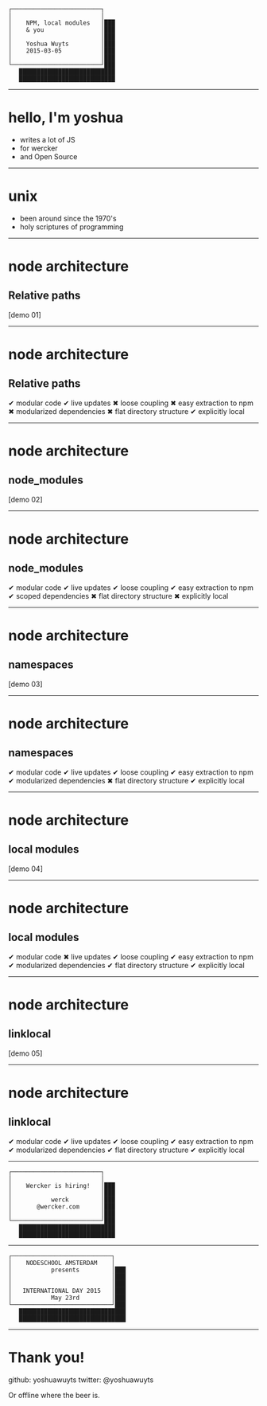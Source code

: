 ```
┌─────────────────────────┐
│                         │
│    NPM, local modules   │███
│    & you                │███
│                         │███
│    Yoshua Wuyts         │███
│    2015-03-05           │███
│                         │███
└─────────────────────────┘███
   ███████████████████████████
   ███████████████████████████
```
---
# hello, I'm yoshua

- writes a lot of JS
- for wercker
- and Open Source

---
# unix

- been around since the 1970's
- holy scriptures of programming

---
# node architecture

## Relative paths

[demo 01]

---
# node architecture

## Relative paths

 ✔ modular code
 ✔ live updates
 ✖ loose coupling
 ✖ easy extraction to npm
 ✖ modularized dependencies
 ✖ flat directory structure
 ✔ explicitly local

---
# node architecture

## node_modules

[demo 02]

---
# node architecture

## node_modules

 ✔ modular code
 ✔ live updates
 ✔ loose coupling
 ✔ easy extraction to npm
 ✔ scoped dependencies
 ✖ flat directory structure
 ✖ explicitly local

---
# node architecture

## namespaces

[demo 03]

---
# node architecture

## namespaces

 ✔ modular code
 ✔ live updates
 ✔ loose coupling
 ✔ easy extraction to npm
 ✔ modularized dependencies
 ✖ flat directory structure
 ✔ explicitly local

----
# node architecture

## local modules

[demo 04]

---
# node architecture

## local modules

 ✔ modular code
 ✖ live updates
 ✔ loose coupling
 ✔ easy extraction to npm
 ✔ modularized dependencies
 ✔ flat directory structure
 ✔ explicitly local

---
# node architecture

## linklocal

[demo 05]

---
# node architecture

## linklocal

 ✔ modular code
 ✔ live updates
 ✔ loose coupling
 ✔ easy extraction to npm
 ✔ modularized dependencies
 ✔ flat directory structure
 ✔ explicitly local

----
```
┌─────────────────────────┐
│                         │
│    Wercker is hiring!   │███
│                         │███
│           werck         │███
│       @wercker.com      │███
│                         │███
└─────────────────────────┘███
   ███████████████████████████
   ███████████████████████████
```

---
```
┌────────────────────────────┐
│    NODESCHOOL AMSTERDAM    │
│           presents         │███
│                            │███
│                            │███
│   INTERNATIONAL DAY 2015   │███
│           May 23rd         │███
└────────────────────────────┘███
   ██████████████████████████████
   ██████████████████████████████
```
---
# Thank you!

github:  yoshuawuyts
twitter: @yoshuawuyts

Or offline where the beer is.
